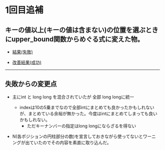 # 1回目追補

## キーの値以上(キーの値は含まない)の位置を選ぶときにupper_bound関数からめぐる式に変えた物。
* [結果(失敗)](https://atcoder.jp/contests/abc077/submissions/32952376)

* [改善結果(成功)](https://atcoder.jp/contests/abc077/submissions/32953598)

----

## 失敗からの変更点

* 主にint と long long を混合されていたが 全部 long longに統一

    * indexは10の5乗までなので全部intにまとめても良かったかもしれないが、まとめている余裕が無かった。今度はintにまとめてしまっても良いかもしれない。
        * ただキーナンバーの指定はlong longにならざるを得ない

* N(各ポジションの円柱部分の数)を宣言しておきながら使ってないとワーニングが出ていたのでその内容を素直に取り込んだ。

